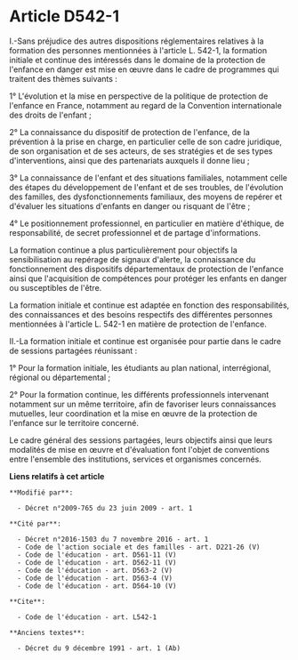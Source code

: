 # Article D542-1

I.-Sans préjudice des autres dispositions réglementaires relatives à la formation des personnes mentionnées à l'article L.
542-1, la formation initiale et continue des intéressés dans le domaine de la protection de l'enfance en danger est mise en
œuvre dans le cadre de programmes qui traitent des thèmes suivants : 

1° L'évolution et la mise en perspective de la politique de protection de l'enfance en France, notamment au regard de la
Convention internationale des droits de l'enfant ; 

2° La connaissance du dispositif de protection de l'enfance, de la prévention à la prise en charge, en particulier celle de
son cadre juridique, de son organisation et de ses acteurs, de ses stratégies et de ses types d'interventions, ainsi que des
partenariats auxquels il donne lieu ; 

3° La connaissance de l'enfant et des situations familiales, notamment celle des étapes du développement de l'enfant et de
ses troubles, de l'évolution des familles, des dysfonctionnements familiaux, des moyens de repérer et d'évaluer les
situations d'enfants en danger ou risquant de l'être ; 

4° Le positionnement professionnel, en particulier en matière d'éthique, de responsabilité, de secret professionnel et de
partage d'informations. 

La formation continue a plus particulièrement pour objectifs la sensibilisation au repérage de signaux d'alerte, la
connaissance du fonctionnement des dispositifs départementaux de protection de l'enfance ainsi que l'acquisition de
compétences pour protéger les enfants en danger ou susceptibles de l'être. 

La formation initiale et continue est adaptée en fonction des responsabilités, des connaissances et des besoins respectifs
des différentes personnes mentionnées à l'article L. 542-1 en matière de protection de l'enfance. 

II.-La formation initiale et continue est organisée pour partie dans le cadre de sessions partagées réunissant : 

1° Pour la formation initiale, les étudiants au plan national, interrégional, régional ou départemental ; 

2° Pour la formation continue, les différents professionnels intervenant notamment sur un même territoire, afin de favoriser
leurs connaissances mutuelles, leur coordination et la mise en œuvre de la protection de l'enfance sur le territoire
concerné. 

Le cadre général des sessions partagées, leurs objectifs ainsi que leurs modalités de mise en œuvre et d'évaluation font
l'objet de conventions entre l'ensemble des institutions, services et organismes concernés.

**Liens relatifs à cet article**

	**Modifié par**:

	  - Décret n°2009-765 du 23 juin 2009 - art. 1

	**Cité par**:

	  - Décret n°2016-1503 du 7 novembre 2016 - art. 1
	  - Code de l'action sociale et des familles - art. D221-26 (V)
	  - Code de l'éducation - art. D561-11 (V)
	  - Code de l'éducation - art. D562-11 (V)
	  - Code de l'éducation - art. D563-2 (V)
	  - Code de l'éducation - art. D563-4 (V)
	  - Code de l'éducation - art. D564-10 (V)

	**Cite**:

	  - Code de l'éducation - art. L542-1

	**Anciens textes**:

	  - Décret du 9 décembre 1991 - art. 1 (Ab)
